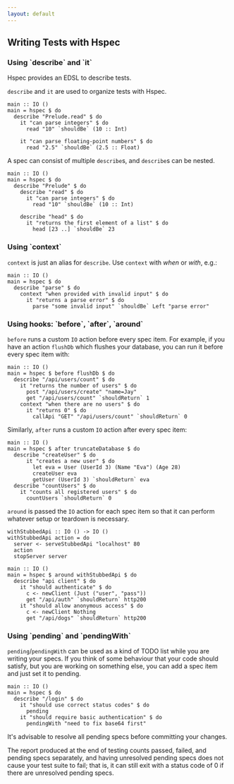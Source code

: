 ```yaml
---
layout: default
---
```


## Writing Tests with Hspec

### Using \`describe\` and \`it\`

Hspec provides an EDSL to describe tests.

`describe` and `it` are used to organize tests with Hspec.

```hspec
main :: IO ()
main = hspec $ do
  describe "Prelude.read" $ do
    it "can parse integers" $ do
      read "10" `shouldBe` (10 :: Int)

    it "can parse floating-point numbers" $ do
      read "2.5" `shouldBe` (2.5 :: Float)
```

A spec can consist of multiple `describe`s, and `describe`s can be nested.

```hspec
main :: IO ()
main = hspec $ do
  describe "Prelude" $ do
    describe "read" $ do
      it "can parse integers" $ do
        read "10" `shouldBe` (10 :: Int)

    describe "head" $ do
      it "returns the first element of a list" $ do
        head [23 ..] `shouldBe` 23
```

### Using \`context\`

`context` is just an alias for `describe`.  Use `context` with *when* or
*with*, e.g.:


```hspec
main :: IO ()
main = hspec $ do
  describe "parse" $ do
    context "when provided with invalid input" $ do
      it "returns a parse error" $ do
        parse "some invalid input" `shouldBe` Left "parse error"
```

### Using hooks: \`before\`, \`after\`, \`around\`

`before` runs a custom `IO` action before every spec item. For example, if you
have an action `flushDb` which flushes your database, you can run it before
every spec item with:

```hspec
main :: IO ()
main = hspec $ before flushDb $ do
  describe "/api/users/count" $ do
    it "returns the number of users" $ do
      post "/api/users/create" "name=Jay"
      get "/api/users/count" `shouldReturn` 1
    context "when there are no users" $ do
      it "returns 0" $ do
        callApi "GET" "/api/users/count" `shouldReturn` 0
```

Similarly, `after` runs a custom `IO` action after every spec item:

```hspec
main :: IO ()
main = hspec $ after truncateDatabase $ do
  describe "createUser" $ do
      it "creates a new user" $ do
        let eva = User (UserId 3) (Name "Eva") (Age 28)
        createUser eva
        getUser (UserId 3) `shouldReturn` eva
  describe "countUsers" $ do
    it "counts all registered users" $ do
      countUsers `shouldReturn` 0
```

`around` is passed the `IO` action for each spec item so that it can
perform whatever setup or teardown is necessary.

```hspec
withStubbedApi :: IO () -> IO ()
withStubbedApi action = do
  server <- serveStubbedApi "localhost" 80
  action
  stopServer server

main :: IO ()
main = hspec $ around withStubbedApi $ do
  describe "api client" $ do
    it "should authenticate" $ do
      c <- newClient (Just ("user", "pass"))
      get "/api/auth" `shouldReturn` http200
    it "should allow anonymous access" $ do
      c <- newClient Nothing
      get "/api/dogs" `shouldReturn` http200
```

### Using \`pending\` and \`pendingWith\`

`pending`/`pendingWith` can be used as a kind of TODO list while you are
writing your specs.  If you think of some behaviour that your code should
satisfy, but you are working on something else, you can add a spec item and
just set it to pending.

```hspec
main :: IO ()
main = hspec $ do
  describe "/login" $ do
    it "should use correct status codes" $ do
      pending
    it "should require basic authentication" $ do
      pendingWith "need to fix base64 first"
```

It's advisable to resolve all pending specs before committing your changes.

The report produced at the end of testing counts passed, failed, and pending
specs separately, and having unresolved pending specs does not cause your test
suite to fail; that is, it can still exit with a status code of 0 if there are
unresolved pending specs.
